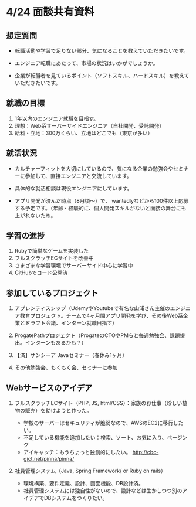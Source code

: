 # 4/24 面談共有資料

## 想定質問
- 転職活動や学習で足りない部分、気になることを教えていただきたいです。

- エンジニア転職にあたって、市場の状況はいかがでしょうか。

- 企業が転職者を見ているポイント（ソフトスキル、ハードスキル）を教えていただきたいです。


## 就職の目標

1. 1年以内のエンジニア就職を目指す。
2. 理想：Web系サーバーサイドエンジニア（自社開発、受託開発）
3. 給料・立地：300万くらい、立地はどこでも（東京が多い）

## 就活状況

- カルチャーフィットを大切にしているので、気になる企業の勉強会やセミナーに参加して、直接エンジニアと交流しています。

- 具体的な就活相談は現役エンジニアにしています。

- アプリ開発が済んだ時点（8月頃〜）で、 wantedlyなどから100件以上応募する予定です。（年齢・経験的に、個人開発スキルがないと面接の舞台にも上がれないため。

## 学習の進捗

1. Rubyで簡単なゲームを実装した
2. フルスクラッチECサイトを改善中
3. さまざまな学習環境でサーバーサイド中心に学習中
4. GitHubでコード公開済

## 参加しているプロジェクト
1. アプレンティスシップ（UdemyやYoutubeで有名な山浦さん主催のエンジニア教育プロジェクト。チームで4ヶ月間アプリ開発を学び、その後Web系企業とドラフト会議、インターン就職目指す）

2. ProgatePathプロジェクト（ProgateのCTOやPMらと毎週勉強会、課題提出。インターンもあるかも？）

3. 【済】サンシーア Javaセミナー（春休み1ヶ月）

4. その他勉強会、もくもく会、セミナーに参加

## Webサービスのアイデア

1. フルスクラッチECサイト（PHP, JS, html/CSS）：家族のお仕事（珍しい植物の販売）を助けようと作った。
   - 学校のサーバーはセキュリティが脆弱なので、AWSのEC2に移行したい。
   - 不足している機能を追加したい：検索、ソート、お気に入り、ページング
   - アイキャッチ：もうちょっと独創的にしたい。
http://cbc-gict.net/pinna/pinna/


2. 社員管理システム（Java, Spring Framework/ or Ruby on rails）
   - 環境構築、要件定義、設計、画面機能、DB設計済。
   - 社員管理システムには独自性がないので、設計などは生かしつつ別のアイデアでDBシステムをつくりたい。
